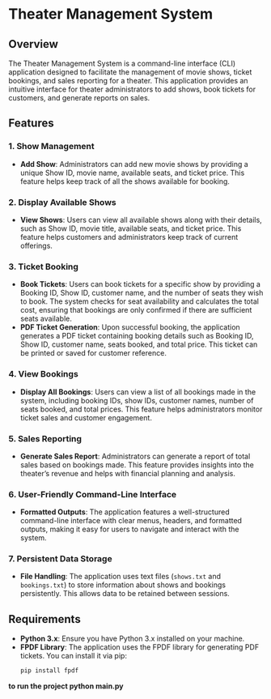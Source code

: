 # Theater Management System

## Overview

The Theater Management System is a command-line interface (CLI) application designed to facilitate the management of movie shows, ticket bookings, and sales reporting for a theater. This application provides an intuitive interface for theater administrators to add shows, book tickets for customers, and generate reports on sales.

## Features

### 1. Show Management
- **Add Show**: Administrators can add new movie shows by providing a unique Show ID, movie name, available seats, and ticket price. This feature helps keep track of all the shows available for booking.

### 2. Display Available Shows
- **View Shows**: Users can view all available shows along with their details, such as Show ID, movie title, available seats, and ticket price. This feature helps customers and administrators keep track of current offerings.

### 3. Ticket Booking
- **Book Tickets**: Users can book tickets for a specific show by providing a Booking ID, Show ID, customer name, and the number of seats they wish to book. The system checks for seat availability and calculates the total cost, ensuring that bookings are only confirmed if there are sufficient seats available.
- **PDF Ticket Generation**: Upon successful booking, the application generates a PDF ticket containing booking details such as Booking ID, Show ID, customer name, seats booked, and total price. This ticket can be printed or saved for customer reference.

### 4. View Bookings
- **Display All Bookings**: Users can view a list of all bookings made in the system, including booking IDs, show IDs, customer names, number of seats booked, and total prices. This feature helps administrators monitor ticket sales and customer engagement.

### 5. Sales Reporting
- **Generate Sales Report**: Administrators can generate a report of total sales based on bookings made. This feature provides insights into the theater’s revenue and helps with financial planning and analysis.

### 6. User-Friendly Command-Line Interface
- **Formatted Outputs**: The application features a well-structured command-line interface with clear menus, headers, and formatted outputs, making it easy for users to navigate and interact with the system.

### 7. Persistent Data Storage
- **File Handling**: The application uses text files (`shows.txt` and `bookings.txt`) to store information about shows and bookings persistently. This allows data to be retained between sessions.

## Requirements
- **Python 3.x**: Ensure you have Python 3.x installed on your machine.
- **FPDF Library**: The application uses the FPDF library for generating PDF tickets. You can install it via pip:
  ```bash
  pip install fpdf

**to run the project python main.py**
